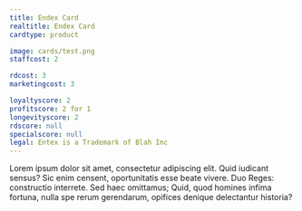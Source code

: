 ```yaml
---
title: Endex Card
realtitle: Endex Card
cardtype: product

image: cards/test.png
staffcost: 2

rdcost: 3
marketingcost: 3

loyaltyscore: 2
profitscore: 2 for 1
longevityscore: 2
rdscore: null
specialscore: null
legal: Entex is a Trademark of Blah Inc
---
```


Lorem ipsum dolor sit amet, consectetur adipiscing elit. Quid iudicant sensus? Sic enim censent, oportunitatis esse beate vivere. Duo Reges: constructio interrete. Sed haec omittamus; Quid, quod homines infima fortuna, nulla spe rerum gerendarum, opifices denique delectantur historia?
